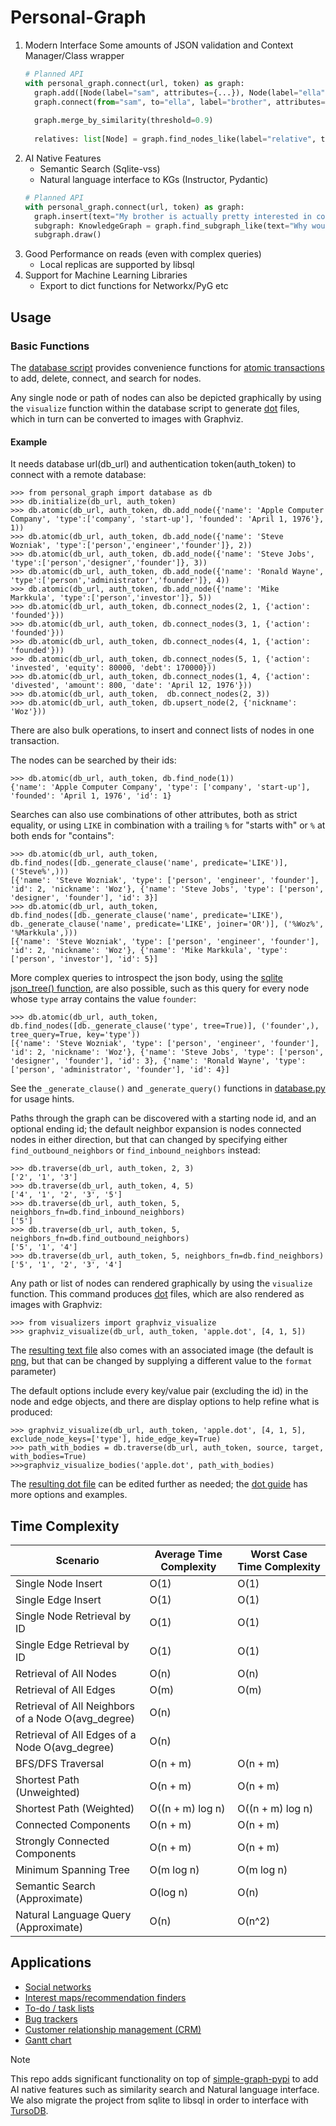 # Personal-Graph

1. Modern Interface
Some amounts of JSON validation and Context Manager/Class wrapper
    ```py
    # Planned API
    with personal_graph.connect(url, token) as graph:
      graph.add([Node(label="sam", attributes={...}), Node(label="ella", attributes={...})])
      graph.connect(from="sam", to="ella", label="brother", attributes={...})
  
      graph.merge_by_similarity(threshold=0.9)
      
      relatives: list[Node] = graph.find_nodes_like(label="relative", threshold=0.9)
    ```
2. AI Native Features
     - Semantic Search (Sqlite-vss)
     - Natural language interface to KGs (Instructor, Pydantic)
    ```py
    # Planned API
    with personal_graph.connect(url, token) as graph:
      graph.insert(text="My brother is actually pretty interested in coral reefs near Sri Lanka.")
      subgraph: KnowledgeGraph = graph.find_subgraph_like(text="Why would I be interested in ocean?")
      subgraph.draw()
    ```
3. Good Performance on reads (even with complex queries)
     - Local replicas are supported by libsql
4. Support for Machine Learning Libraries
     - Export to dict functions for Networkx/PyG etc 

## Usage

### Basic Functions

The [database script](personal_graph/database.py) provides convenience functions for [atomic transactions](https://en.wikipedia.org/wiki/Atomicity_(database_systems)) to add, delete, connect, and search for nodes.


Any single node or path of nodes can also be depicted graphically by using the `visualize` function within the database script to generate [dot](https://graphviz.org/doc/info/lang.html) files, which in turn can be converted to images with Graphviz.

#### Example

It needs database url(db_url) and authentication token(auth_token) to connect with a remote database:

```
>>> from personal_graph import database as db
>>> db.initialize(db_url, auth_token)
>>> db.atomic(db_url, auth_token, db.add_node({'name': 'Apple Computer Company', 'type':['company', 'start-up'], 'founded': 'April 1, 1976'}, 1))
>>> db.atomic(db_url, auth_token, db.add_node({'name': 'Steve Wozniak', 'type':['person','engineer','founder']}, 2))
>>> db.atomic(db_url, auth_token, db.add_node({'name': 'Steve Jobs', 'type':['person','designer','founder']}, 3))
>>> db.atomic(db_url, auth_token, db.add_node({'name': 'Ronald Wayne', 'type':['person','administrator','founder']}, 4))
>>> db.atomic(db_url, auth_token, db.add_node({'name': 'Mike Markkula', 'type':['person','investor']}, 5))
>>> db.atomic(db_url, auth_token, db.connect_nodes(2, 1, {'action': 'founded'}))
>>> db.atomic(db_url, auth_token, db.connect_nodes(3, 1, {'action': 'founded'}))
>>> db.atomic(db_url, auth_token, db.connect_nodes(4, 1, {'action': 'founded'}))
>>> db.atomic(db_url, auth_token, db.connect_nodes(5, 1, {'action': 'invested', 'equity': 80000, 'debt': 170000}))
>>> db.atomic(db_url, auth_token, db.connect_nodes(1, 4, {'action': 'divested', 'amount': 800, 'date': 'April 12, 1976'}))
>>> db.atomic(db_url, auth_token,  db.connect_nodes(2, 3))
>>> db.atomic(db_url, auth_token, db.upsert_node(2, {'nickname': 'Woz'}))
```

There are also bulk operations, to insert and connect lists of nodes in one transaction.

The nodes can be searched by their ids:

```
>>> db.atomic(db_url, auth_token, db.find_node(1))
{'name': 'Apple Computer Company', 'type': ['company', 'start-up'], 'founded': 'April 1, 1976', 'id': 1}
```

Searches can also use combinations of other attributes, both as strict equality, or using `LIKE` in combination with a trailing `%` for "starts with" or `%` at both ends for "contains":

```
>>> db.atomic(db_url, auth_token, db.find_nodes([db._generate_clause('name', predicate='LIKE')], ('Steve%',)))
[{'name': 'Steve Wozniak', 'type': ['person', 'engineer', 'founder'], 'id': 2, 'nickname': 'Woz'}, {'name': 'Steve Jobs', 'type': ['person', 'designer', 'founder'], 'id': 3}]
>>> db.atomic(db_url, auth_token, db.find_nodes([db._generate_clause('name', predicate='LIKE'), db._generate_clause('name', predicate='LIKE', joiner='OR')], ('%Woz%', '%Markkula',)))
[{'name': 'Steve Wozniak', 'type': ['person', 'engineer', 'founder'], 'id': 2, 'nickname': 'Woz'}, {'name': 'Mike Markkula', 'type': ['person', 'investor'], 'id': 5}]
```

More complex queries to introspect the json body, using the [sqlite json_tree() function](https://www.sqlite.org/json1.html), are also possible, such as this query for every node whose `type` array contains the value `founder`:

```
>>> db.atomic(db_url, auth_token,  db.find_nodes([db._generate_clause('type', tree=True)], ('founder',), tree_query=True, key='type'))
[{'name': 'Steve Wozniak', 'type': ['person', 'engineer', 'founder'], 'id': 2, 'nickname': 'Woz'}, {'name': 'Steve Jobs', 'type': ['person', 'designer', 'founder'], 'id': 3}, {'name': 'Ronald Wayne', 'type': ['person', 'administrator', 'founder'], 'id': 4}]
```

See the `_generate_clause()` and `_generate_query()` functions in [database.py](personal_graph/database.py) for usage hints.

Paths through the graph can be discovered with a starting node id, and an optional ending id; the default neighbor expansion is nodes connected nodes in either direction, but that can changed by specifying either `find_outbound_neighbors` or `find_inbound_neighbors` instead:

```
>>> db.traverse(db_url, auth_token, 2, 3)
['2', '1', '3']
>>> db.traverse(db_url, auth_token, 4, 5)
['4', '1', '2', '3', '5']
>>> db.traverse(db_url, auth_token, 5, neighbors_fn=db.find_inbound_neighbors)
['5']
>>> db.traverse(db_url, auth_token, 5, neighbors_fn=db.find_outbound_neighbors)
['5', '1', '4']
>>> db.traverse(db_url, auth_token, 5, neighbors_fn=db.find_neighbors)
['5', '1', '2', '3', '4']
```

Any path or list of nodes can rendered graphically by using the `visualize` function. This command produces [dot](https://graphviz.org/doc/info/lang.html) files, which are also rendered as images with Graphviz:

```
>>> from visualizers import graphviz_visualize
>>> graphviz_visualize(db_url, auth_token, 'apple.dot', [4, 1, 5])
```

The [resulting text file](personal_graph/tests/fixtures/apple-raw.dot) also comes with an associated image (the default is [png](https://en.wikipedia.org/wiki/Portable_Network_Graphics), but that can be changed by supplying a different value to the `format` parameter)

The default options include every key/value pair (excluding the id) in the node and edge objects, and there are display options to help refine what is produced:

```
>>> graphviz_visualize(db_url, auth_token, 'apple.dot', [4, 1, 5], exclude_node_keys=['type'], hide_edge_key=True)
>>> path_with_bodies = db.traverse(db_url, auth_token, source, target, with_bodies=True) 
>>>graphviz_visualize_bodies('apple.dot', path_with_bodies)
```

The [resulting dot file](personal_graph/tests/fixtures/apple.dot) can be edited further as needed; the [dot guide](https://graphviz.org/pdf/dotguide.pdf) has more options and examples.

## Time Complexity

| Scenario | Average Time Complexity | Worst Case Time Complexity |
| -------- | ----------------------- | -------------------------- |
| Single Node Insert | O(1) | O(1) |
| Single Edge Insert | O(1) | O(1) |
| Single Node Retrieval by ID | O(1) | O(1) |
| Single Edge Retrieval by ID | O(1) | O(1) |
| Retrieval of All Nodes | O(n) | O(n) |
| Retrieval of All Edges | O(m) | O(m) |
| Retrieval of All Neighbors of a Node	O(avg_degree) | O(n) |
| Retrieval of All Edges of a Node	O(avg_degree) | O(n) | 
| BFS/DFS Traversal | O(n + m) | O(n + m) |
| Shortest Path (Unweighted) | O(n + m) | O(n + m) |
| Shortest Path (Weighted) | O((n + m) log n) | O((n + m) log n) |
| Connected Components | O(n + m) | O(n + m) |
| Strongly Connected Components | O(n + m) | O(n + m) |
| Minimum Spanning Tree | O(m log n) | O(m log n) |
| Semantic Search (Approximate) | O(log n) | O(n) |
| Natural Language Query (Approximate) | O(n) | O(n^2) |

## Applications

* [Social networks](https://en.wikipedia.org/wiki/Social_graph)
* [Interest maps/recommendation finders](https://en.wikipedia.org/wiki/Interest_graph)
* [To-do / task lists](https://en.wikipedia.org/wiki/Task_list)
* [Bug trackers](https://en.wikipedia.org/wiki/Open-source_software_development#Bug_trackers_and_task_lists)
* [Customer relationship management (CRM)](https://en.wikipedia.org/wiki/Customer_relationship_management)
* [Gantt chart](https://en.wikipedia.org/wiki/Gantt_chart)

> [!NOTE]
> This repo adds significant functionality on top of [simple-graph-pypi](https://github.com/dpapathanasiou/simple-graph-pypi) to add AI native features such as similarity search and Natural language interface. We also migrate the project from sqlite to libsql in order to interface with [TursoDB](https://turso.tech/).
